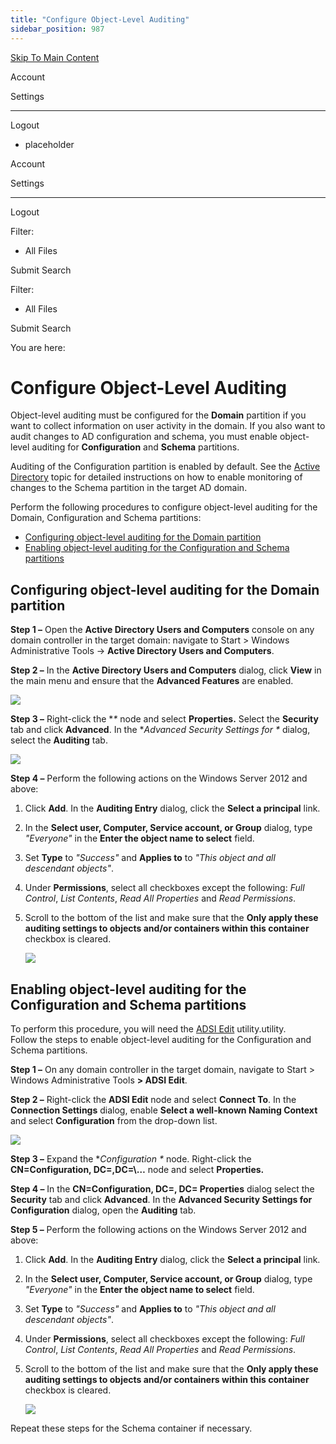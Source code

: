 ```yaml
---
title: "Configure Object-Level Auditing"
sidebar_position: 987
---
```


[Skip To Main Content](#)

Account

Settings

---

Logout

* placeholder

Account

Settings

---

Logout

Filter: 

* All Files

Submit Search

Filter: 

* All Files

Submit Search

You are here:

# Configure Object-Level Auditing

Object-level auditing must be configured for the **Domain** partition if you want to collect information on user activity in the domain. If you also want to audit changes to AD configuration and schema, you must enable object-level auditing for **Configuration** and **Schema** partitions.

Auditing of the Configuration partition is enabled by default. See the [Active Directory](../../Admin/MonitoringPlans/ActiveDirectory/Overview.htm "Active Directory Plans") topic for detailed instructions on how to enable monitoring of changes to the Schema partition in the target AD domain.

Perform the following procedures to configure object-level auditing for the Domain, Configuration and Schema partitions:

* [Configuring object-level auditing for the Domain partition](#Proc_ObjectLevel_DomainPartition "Configuring object-level auditing for the Domain partition")
* [Enabling object-level auditing for the Configuration and Schema partitions](#Proc_ObjectLevel_SchemaPart "Enabling object-level auditing for the Configuration and Schema partition")

## Configuring object-level auditing for the Domain partition

**Step 1 –** Open the **Active Directory Users and Computers** console on any domain controller in the target domain: navigate to Start \> Windows Administrative Tools → **Active Directory Users and Computers**.

**Step 2 –** In the **Active Directory Users and Computers** dialog, click **View** in the main menu and ensure that the **Advanced Features** are enabled.

![](../static/img/Auditor/Images/Auditor/ManualConfig/ManualConfig_ADUC_AdvSecWinServer2016.png)

**Step 3 –** Right-click the **\** node and select **Properties.** Select the **Security** tab and click **Advanced**. In the **Advanced Security Settings for \** dialog, select the **Auditing** tab.

![](../static/img/Auditor/Images/Auditor/ManualConfig/ManualConfig_ADUC_AdvAuditing_WinServer2016.png)

**Step 4 –** Perform the following actions on the Windows Server 2012 and above:

1. Click **Add**. In the **Auditing Entry** dialog, click the **Select a principal** link.
2. In the **Select user, Computer, Service account, or Group** dialog, type *"Everyone"* in the **Enter the object name to select** field.
3. Set **Type** to *"Success"* and **Applies to** to *"This object and all descendant objects"*.
4. Under **Permissions**, select all checkboxes except the following: *Full Control*, *List Contents*, *Read All Properties* and *Read Permissions*.
5. Scroll to the bottom of the list and make sure that the **Only apply these auditing settings to objects and/or containers within this container** checkbox is cleared.

   ![](../static/img/Auditor/Images/Auditor/ManualConfig/ManualConfig_ObjectLevel_WinServer2016.png)

## Enabling object-level auditing for the Configuration and Schema partitions

To perform this procedure, you will need the [ADSI Edit](`http://technet.microsoft.com/en-us/library/cc773354(v=ws.10`).aspx) utility.utility. Follow the steps to enable object-level auditing for the Configuration and Schema partitions.

**Step 1 –** On any domain controller in the target domain, navigate to Start \> Windows Administrative Tools **\> ADSI Edit**.

**Step 2 –** Right-click the **ADSI Edit** node and select **Connect To**. In the **Connection Settings** dialog, enable **Select a well-known Naming Context** and select **Configuration** from the drop-down list.

![](../static/img/Auditor/Images/Auditor/ManualConfig/ManualConfig_ADSI_ConnectionWinServer2016.png)

**Step 3 –** Expand the **Configuration \** node. Right-click the **CN=Configuration, DC=\,DC=\…** node and select **Properties.**

**Step 4 –** In the **CN=Configuration, DC=\, DC= Properties** dialog select the **Security** tab and click **Advanced**. In the **Advanced Security Settings for Configuration** dialog, open the **Auditing** tab.

**Step 5 –** Perform the following actions on the Windows Server 2012 and above:

1. Click **Add**. In the **Auditing Entry** dialog, click the **Select a principal** link.
2. In the **Select user, Computer, Service account, or Group** dialog, type *"Everyone"* in the **Enter the object name to select** field.
3. Set **Type** to *"Success"* and **Applies to** to *"This object and all descendant objects"*.
4. Under **Permissions**, select all checkboxes except the following: *Full Control*, *List Contents*, *Read All Properties* and *Read Permissions*.
5. Scroll to the bottom of the list and make sure that the **Only apply these auditing settings to objects and/or containers within this container** checkbox is cleared.

   ![](../static/img/Auditor/Images/Auditor/ManualConfig/ManualConfig_ObjectLevel_WinServer2016.png)

Repeat these steps for the Schema container if necessary.